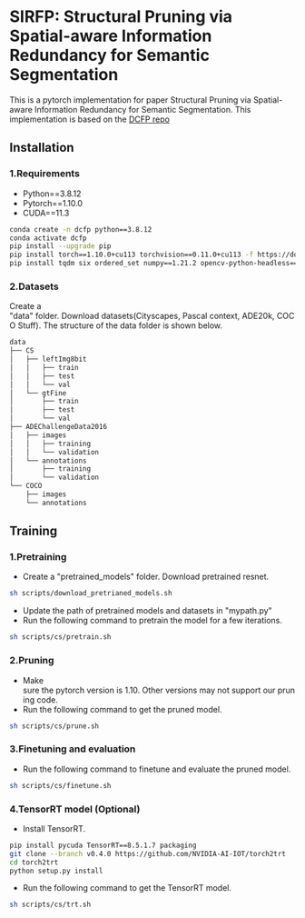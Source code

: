 # SIRFP: Structural Pruning via Spatial-aware Information Redundancy for Semantic Segmentation

This is a pytorch implementation for paper Structural Pruning via Spatial-aware Information Redundancy for Semantic Segmentation.
This implementation is based on the [DCFP repo](https://github.com/wzx99/DCFP)

## Installation

### 1.Requirements

- Python==3.8.12
- Pytorch==1.10.0
- CUDA==11.3

```bash
conda create -n dcfp python==3.8.12
conda activate dcfp
pip install --upgrade pip
pip install torch==1.10.0+cu113 torchvision==0.11.0+cu113 -f https://download.pytorch.org/whl/cu113/torch_stable.html 
pip install tqdm six ordered_set numpy==1.21.2 opencv-python-headless==4.1.2.30 scipy==1.5.4
```

### 2.Datasets
Create a "data" folder. Download datasets(Cityscapes, Pascal context, ADE20k, COCO Stuff). The structure of the data folder is shown below.

  ```bash
  data
  ├── CS
  │   ├── leftImg8bit
  │   │   ├── train
  │   │   ├── test
  │   │   └── val
  │   └── gtFine
  │       ├── train
  │       ├── test
  │       └── val
  ├── ADEChallengeData2016
  │   ├── images
  │   │   ├── training
  │   │   └── validation
  │   └── annotations
  │       ├── training
  │       └── validation
  └── COCO
      ├── images
      └── annotations
  ```

## Training

### 1.Pretraining
 - Create a "pretrained_models" folder. Download pretrained resnet.
```bash
sh scripts/download_pretrianed_models.sh
```
 - Update the path of pretrained models and datasets in "mypath.py"
 - Run the following command to pretrain the model for a few iterations.
```bash
sh scripts/cs/pretrain.sh
```

### 2.Pruning
 - Make sure the pytorch version is 1.10. Other versions may not support our pruning code.
 - Run the following command to get the pruned model.
```bash
sh scripts/cs/prune.sh
```

### 3.Finetuning and evaluation
 - Run the following command to finetune and evaluate the pruned model.
```bash
sh scripts/cs/finetune.sh
```

### 4.TensorRT model (Optional)
 - Install TensorRT.
```bash
pip install pycuda TensorRT==8.5.1.7 packaging
git clone --branch v0.4.0 https://github.com/NVIDIA-AI-IOT/torch2trt 
cd torch2trt
python setup.py install
```
 - Run the following command to get the TensorRT model.
```bash
sh scripts/cs/trt.sh
```
